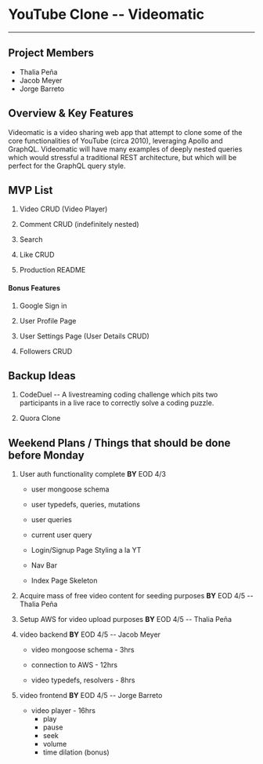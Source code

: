 # YouTube Clone -- Videomatic
---

## Project Members

 - Thalia Peña
 - Jacob Meyer
 - Jorge Barreto

## Overview & Key Features

  Videomatic is a video sharing web app that attempt to clone some of the core functionalities of YouTube (circa 2010), leveraging Apollo and GraphQL. Videomatic will have many examples of deeply nested queries which would stressful a traditional REST architecture, but which will be perfect for the GraphQL query style.

## MVP List
  1. Video CRUD (Video Player)

  1. Comment CRUD (indefinitely nested)
  1. Search
  1. Like CRUD
  1. Production README

#### Bonus Features
  1. Google Sign in

  1. User Profile Page
  1. User Settings Page (User Details CRUD)
  1. Followers CRUD

## Backup Ideas
  1. CodeDuel -- A livestreaming coding challenge which pits two participants in a live race to correctly solve a coding puzzle.

  1. Quora Clone

## Weekend Plans / Things that should be done before Monday
  1. User auth functionality complete __BY__ EOD 4/3

      - user mongoose schema

      - user typedefs, queries, mutations
      - user queries
      - current user query
      - Login/Signup Page Styling a la YT
      - Nav Bar
      - Index Page Skeleton
  1. Acquire mass of free video content for seeding purposes __BY__ EOD 4/5 -- Thalia Peña
  1. Setup AWS for video upload purposes __BY__ EOD 4/5 -- Thalia Peña
  1. video backend __BY__ EOD 4/5 -- Jacob Meyer
      - video mongoose schema - 3hrs

      - connection to AWS - 12hrs
      - video typedefs, resolvers - 8hrs
  1. video frontend __BY__ EOD 4/5 -- Jorge Barreto
      - video player - 16hrs
        - play
        - pause
        - seek
        - volume
        - time dilation (bonus)
